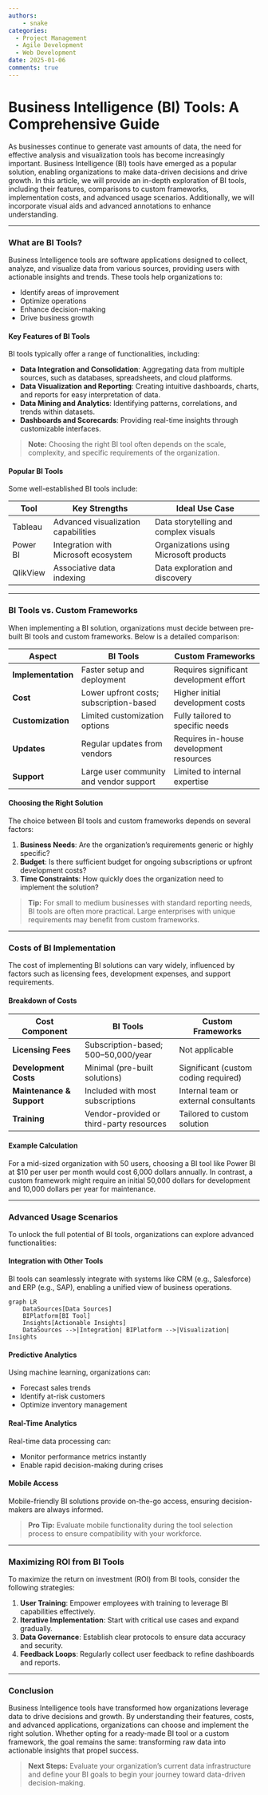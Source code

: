```yaml
---
authors: 
    - snake
categories:
  - Project Management
  - Agile Development
  - Web Development
date: 2025-01-06
comments: true
---
```

# Business Intelligence (BI) Tools: A Comprehensive Guide

As businesses continue to generate vast amounts of data, the need for effective analysis and visualization tools has become increasingly important. Business Intelligence (BI) tools have emerged as a popular solution, enabling organizations to make data-driven decisions and drive growth. In this article, we will provide an in-depth exploration of BI tools, including their features, comparisons to custom frameworks, implementation costs, and advanced usage scenarios. Additionally, we will incorporate visual aids and advanced annotations to enhance understanding.


<!-- more -->


---

### What are BI Tools?

Business Intelligence tools are software applications designed to collect, analyze, and visualize data from various sources, providing users with actionable insights and trends. These tools help organizations to:

* Identify areas of improvement
* Optimize operations
* Enhance decision-making
* Drive business growth

#### Key Features of BI Tools
BI tools typically offer a range of functionalities, including:

* **Data Integration and Consolidation**: Aggregating data from multiple sources, such as databases, spreadsheets, and cloud platforms.
* **Data Visualization and Reporting**: Creating intuitive dashboards, charts, and reports for easy interpretation of data.
* **Data Mining and Analytics**: Identifying patterns, correlations, and trends within datasets.
* **Dashboards and Scorecards**: Providing real-time insights through customizable interfaces.

> **Note:** Choosing the right BI tool often depends on the scale, complexity, and specific requirements of the organization.

#### Popular BI Tools

Some well-established BI tools include:

| Tool       | Key Strengths                           | Ideal Use Case                          |
|------------|----------------------------------------|-----------------------------------------|
| Tableau    | Advanced visualization capabilities    | Data storytelling and complex visuals  |
| Power BI   | Integration with Microsoft ecosystem   | Organizations using Microsoft products |
| QlikView   | Associative data indexing              | Data exploration and discovery         |

---

### BI Tools vs. Custom Frameworks

When implementing a BI solution, organizations must decide between pre-built BI tools and custom frameworks. Below is a detailed comparison:

| Aspect              | BI Tools                                   | Custom Frameworks                       |
|---------------------|-------------------------------------------|------------------------------------------|
| **Implementation**  | Faster setup and deployment               | Requires significant development effort  |
| **Cost**            | Lower upfront costs; subscription-based   | Higher initial development costs         |
| **Customization**   | Limited customization options             | Fully tailored to specific needs         |
| **Updates**         | Regular updates from vendors              | Requires in-house development resources |
| **Support**         | Large user community and vendor support   | Limited to internal expertise            |

#### Choosing the Right Solution
The choice between BI tools and custom frameworks depends on several factors:

1. **Business Needs**: Are the organization’s requirements generic or highly specific?
2. **Budget**: Is there sufficient budget for ongoing subscriptions or upfront development costs?
3. **Time Constraints**: How quickly does the organization need to implement the solution?

> **Tip:** For small to medium businesses with standard reporting needs, BI tools are often more practical. Large enterprises with unique requirements may benefit from custom frameworks.

---

### Costs of BI Implementation

The cost of implementing BI solutions can vary widely, influenced by factors such as licensing fees, development expenses, and support requirements.

#### Breakdown of Costs

| Cost Component           | BI Tools                                 | Custom Frameworks                         |
|--------------------------|------------------------------------------|-------------------------------------------|
| **Licensing Fees**       | Subscription-based; $500–$50,000/year   | Not applicable                            |
| **Development Costs**    | Minimal (pre-built solutions)            | Significant (custom coding required)      |
| **Maintenance & Support**| Included with most subscriptions         | Internal team or external consultants     |
| **Training**             | Vendor-provided or third-party resources| Tailored to custom solution               |

#### Example Calculation
For a mid-sized organization with 50 users, choosing a BI tool like Power BI at $10 per user per month would cost 6,000 dollars annually. In contrast, a custom framework might require an initial 50,000 dollars for development and 10,000 dollars per year for maintenance.

---

### Advanced Usage Scenarios

To unlock the full potential of BI tools, organizations can explore advanced functionalities:

#### Integration with Other Tools

BI tools can seamlessly integrate with systems like CRM (e.g., Salesforce) and ERP (e.g., SAP), enabling a unified view of business operations.

```mermaid
graph LR
    DataSources[Data Sources]
    BIPlatform[BI Tool]
    Insights[Actionable Insights]
    DataSources -->|Integration| BIPlatform -->|Visualization| Insights
```

#### Predictive Analytics

Using machine learning, organizations can:

* Forecast sales trends
* Identify at-risk customers
* Optimize inventory management

#### Real-Time Analytics

Real-time data processing can:

* Monitor performance metrics instantly
* Enable rapid decision-making during crises

#### Mobile Access

Mobile-friendly BI solutions provide on-the-go access, ensuring decision-makers are always informed.

> **Pro Tip:** Evaluate mobile functionality during the tool selection process to ensure compatibility with your workforce.

---

### Maximizing ROI from BI Tools

To maximize the return on investment (ROI) from BI tools, consider the following strategies:

1. **User Training**: Empower employees with training to leverage BI capabilities effectively.
2. **Iterative Implementation**: Start with critical use cases and expand gradually.
3. **Data Governance**: Establish clear protocols to ensure data accuracy and security.
4. **Feedback Loops**: Regularly collect user feedback to refine dashboards and reports.

---

### Conclusion

Business Intelligence tools have transformed how organizations leverage data to drive decisions and growth. By understanding their features, costs, and advanced applications, organizations can choose and implement the right solution. Whether opting for a ready-made BI tool or a custom framework, the goal remains the same: transforming raw data into actionable insights that propel success.

> **Next Steps:** Evaluate your organization’s current data infrastructure and define your BI goals to begin your journey toward data-driven decision-making.
